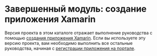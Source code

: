 # <a name="completed-module-create-a-xamarin-app"></a>Завершенный модуль: создание приложения Xamarin

Версия проекта в этом каталоге отражает выполнение руководства с помощью [создания приложения Xamarin](https://docs.microsoft.com/graph/tutorials/xamarin?tutorial-step=1). Если вы используете эту версию проекта, вам необходимо выполнить все остальные руководства, начиная с [регистрации приложения на портале](https://docs.microsoft.com/graph/tutorials/xamarin?tutorial-step=2).